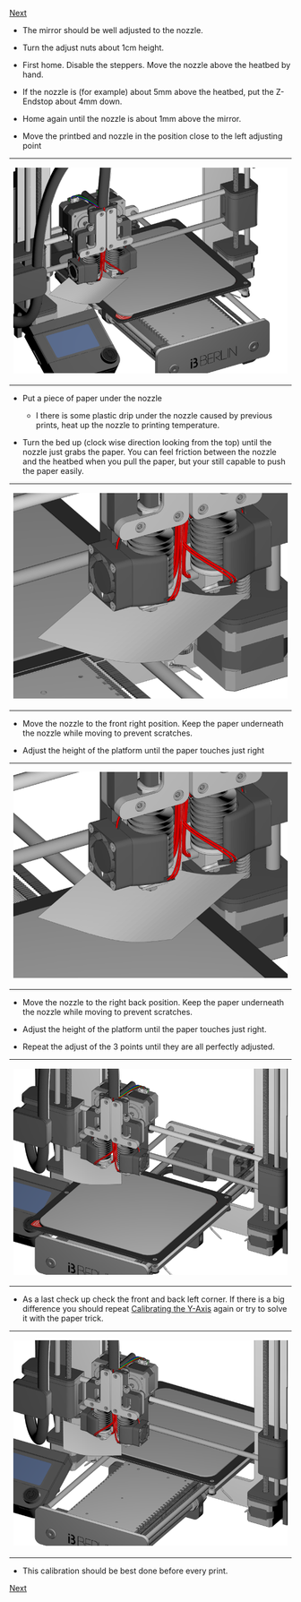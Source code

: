 [Next](https://github.com/laydrop/i3-Berlin/wiki/Section-6-Printing)

-   The mirror should be well adjusted to the nozzle.

-   Turn the adjust nuts about 1cm height.

-   First home. Disable the steppers. Move the nozzle above the heatbed by hand.

-   If the nozzle is (for example) about 5mm above the heatbed, put the Z-Endstop about 4mm down.

-   Home again until the nozzle is about 1mm above the mirror.

-   Move the printbed and nozzle in the position close to the left adjusting point

<table>
<colgroup>
<col width="100%" />
</colgroup>
<tbody>
<tr class="odd">
<td align="left"><p><img src="media/Section_5_0027.png" alt="media/Section_5_0027.png" /></p></td>
</tr>
</tbody>
</table>

-   Put a piece of paper under the nozzle

    -   I there is some plastic drip under the nozzle caused by previous prints, heat up the nozzle to printing temperature.

-   Turn the bed up (clock wise direction looking from the top) until the nozzle just grabs the paper. You can feel friction between the nozzle and the heatbed when you pull the paper, but your still capable to push the paper easily.

<table>
<colgroup>
<col width="100%" />
</colgroup>
<tbody>
<tr class="odd">
<td align="left"><p><img src="media/Section_5_0028.png" alt="media/Section_5_0028.png" /></p></td>
</tr>
</tbody>
</table>

-   Move the nozzle to the front right position. Keep the paper underneath the nozzle while moving to prevent scratches.

-   Adjust the height of the platform until the paper touches just right

<table>
<colgroup>
<col width="100%" />
</colgroup>
<tbody>
<tr class="odd">
<td align="left"><p><img src="media/Section_5_0029.png" alt="media/Section_5_0029.png" /></p></td>
</tr>
</tbody>
</table>

-   Move the nozzle to the right back position. Keep the paper underneath the nozzle while moving to prevent scratches.

-   Adjust the height of the platform until the paper touches just right.

-   Repeat the adjust of the 3 points until they are all perfectly adjusted.

<table>
<colgroup>
<col width="100%" />
</colgroup>
<tbody>
<tr class="odd">
<td align="left"><p><img src="media/Section_5_0030.png" alt="media/Section_5_0030.png" /></p></td>
</tr>
</tbody>
</table>

-   As a last check up check the front and back left corner. If there is a big difference you should repeat [Calibrating the Y-Axis](https://github.com/laydrop/i3-Berlin/wiki/Section-5.2-Calibrating-the-Y-Axis) again or try to solve it with the paper trick.

<table>
<colgroup>
<col width="100%" />
</colgroup>
<tbody>
<tr class="odd">
<td align="left"><p><img src="media/Section_5_0031.png" alt="media/Section_5_0031.png" /></p></td>
</tr>
</tbody>
</table>

-   This calibration should be best done before every print.

[Next](https://github.com/laydrop/i3-Berlin/wiki/Section-6-Printing)
